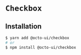 # `Checkbox`

## Installation

```sh
$ yarn add @octo-ui/checkbox
# or
$ npm install @octo-ui/checkbox
```
